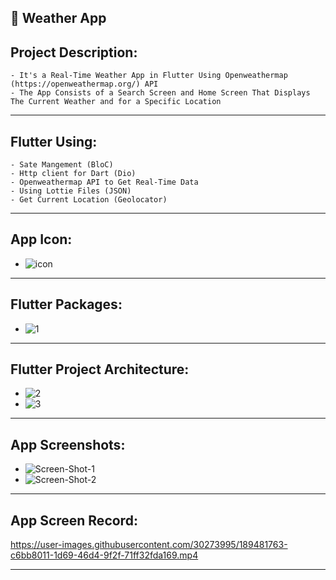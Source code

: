 📱 Weather App 
------------------
Project Description:
-----------------------
    - It's a Real-Time Weather App in Flutter Using Openweathermap (https://openweathermap.org/) API
    - The App Consists of a Search Screen and Home Screen That Displays The Current Weather and for a Specific Location
-----------------------------------------------------------------------------------------------------------------------------
Flutter Using:
------------------
    - Sate Mangement (BloC)
    - Http client for Dart (Dio)
    - Openweathermap API to Get Real-Time Data
    - Using Lottie Files (JSON) 
    - Get Current Location (Geolocator)
-----------------------------------------------------------------------------------------------------------------------------
 App Icon:
------------------
   -  ![icon](https://user-images.githubusercontent.com/30273995/189481564-7370473e-57dc-4633-82a9-281fbc6a5d28.png)
-----------------------------------------------------------------------------------------------------------------------------
Flutter Packages:
-----------------------
   -  ![1](https://user-images.githubusercontent.com/30273995/189481669-e3e36181-3e77-4038-9f31-7c12d518af4c.PNG)
-----------------------------------------------------------------------------------------------------------------------------
Flutter Project Architecture:
------------------------------------
   -  ![2](https://user-images.githubusercontent.com/30273995/189481699-fe0ae854-bbe7-41a0-ba3e-b988d1565110.PNG)
   -  ![3](https://user-images.githubusercontent.com/30273995/189481693-07ca234a-84ce-4d66-b7e0-c4153b19e886.PNG)

-----------------------------------------------------------------------------------------------------------------------------
App Screenshots:
------------------------
  -   ![Screen-Shot-1](https://user-images.githubusercontent.com/30273995/189481733-91386513-ffd4-4a3f-97db-ac47c6d02b78.jpg)
  -   ![Screen-Shot-2](https://user-images.githubusercontent.com/30273995/189481731-5437b0de-f02a-4dd6-ad3e-5c813fa21b29.jpg)
-----------------------------------------------------------------------------------------------------------------------------
App Screen Record:
---------------------------

  https://user-images.githubusercontent.com/30273995/189481763-c6bb8011-1d69-46d4-9f2f-71ff32fda169.mp4
  
-----------------------------------------------------------------------------------------------------------------------------
